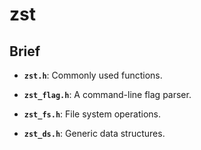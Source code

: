 # zst

## Brief

- **`zst.h`**: Commonly used functions.

- **`zst_flag.h`**: A command-line flag parser.

- **`zst_fs.h`**: File system operations.

- **`zst_ds.h`**: Generic data structures.
